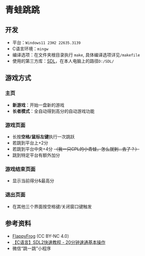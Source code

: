 # 青蛙跳跳

## 开发

- 平台：`Windows11 23H2 22635.3139  `
- C语言环境：`mingw`
- 编译选项：在文件夹根目录执行 `make`, 具体编译选项详见`/makefile`
- 使用的第三方库：[SDL](https://wiki.libsdl.org/)，在本人电脑上的路径`D:/SDL/`

## 游戏方式

### 主页

- **新游戏**：开始一盘新的游戏
- **长者模式**：全自动得到高分的自动游戏功能

### 游戏页面

- 长按**空格/鼠标左键**执行一次跳跃
- 若跳到平台上+2分
- 若跳到平台中央+4分 ~~（我一只CPL的小青蛙，怎么就到...去了？）~~
- 跳到特定平台有额外加分

### 游戏结束页面

- 显示当前得分&最高分

### 退出页面

- 在其他三个界面按空格键/关闭窗口键触发

## 参考资料

- [FlappyFrog](https://github.com/tusenpo/FlappyFrog) (CC BY-NC 4.0）
- [【C语言】SDL2快速教程 - 20分钟速通基本操作](https://www.bilibili.com/video/av537596914)
- 微信“跳一跳”小程序
